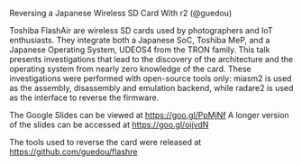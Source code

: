 Reversing a Japanese Wireless SD Card With r2 (@guedou)

Toshiba FlashAir are wireless SD cards used by photographers and IoT
enthusiasts. They integrate both a Japanese SoC, Toshiba MeP, and a Japanese
Operating System, UDEOS4 from the TRON family.  This talk presents
investigations that lead to the discovery of the architecture and the operating
system from nearly zero knowledge of the card.  These investigations were
performed with open-source tools only: miasm2 is used as the assembly,
disassembly and emulation backend, while radare2 is used as the interface to
reverse the firmware.

The Google Slides can be viewed at https://goo.gl/PpMjNf
A longer version of the slides can be accessed at https://goo.gl/oijvdN

The tools used to reverse the card were released at
https://github.com/guedou/flashre
